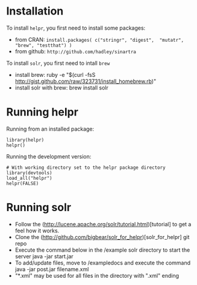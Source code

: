 # Installation

To install `helpr`, you first need to install some packages:

  * from CRAN: `install.packages( c("stringr", "digest",  "mutatr", "brew", "testthat") )`
  * from github: `http://github.com/hadley/sinartra`

To install `solr`, you first need to intall `brew`

  * install brew: 
    ruby -e "$(curl -fsS http://gist.github.com/raw/323731/install_homebrew.rb)"
  * install solr with brew: 
    brew install solr
  
# Running helpr

Running from an installed package:

    library(helpr)
    helpr()
  
Running the development version:

    # With working directory set to the helpr package directory
    library(devtools)
    load_all("helpr")
    helpr(FALSE)
    
# Running solr

  * Follow the (http://lucene.apache.org/solr/tutorial.html)[tutorial] to get a feel how it works.
  * Clone the (http://github.com/bigbear/solr_for_helpr)[solr_for_helpr] git repo
  * Execute the command below in the /example solr directory to start the server
    java -jar start.jar 
  * To add/update files, move to /exampledocs and execute the command
    java -jar post.jar filename.xml
  * "*.xml" may be used for all files in the directory with ".xml" ending
  
